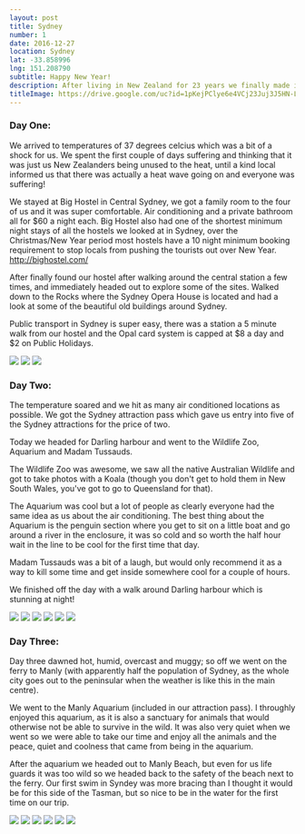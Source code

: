 ```yaml
---
layout: post
title: Sydney
number: 1
date: 2016-12-27
location: Sydney
lat: -33.858996
lng: 151.208790
subtitle: Happy New Year!
description: After living in New Zealand for 23 years we finally made it to Australia
titleImage: https://drive.google.com/uc?id=1pKejPClye6e4VCj23Juj3J5HN-L17w4z
---
```


<h3>Day One:</h3>

We arrived to temperatures of 37 degrees celcius which was a bit of a shock for us. We spent the first couple of days suffering and thinking that it was just us New Zealanders being unused to the heat, until a kind local informed us that there was actually a heat wave going on and everyone was suffering!

We stayed at Big Hostel in Central Sydney, we got a family room to the four of us and it was super comfortable. Air conditioning and a private bathroom all for $60 a night each. Big Hostel also had one of the shortest minimum night stays of all the hostels we looked at in Sydney, over the Christmas/New Year period most hostels have a 10 night minimum booking requirement to stop locals from pushing the tourists out over New Year.
http://bighostel.com/

After finally found our hostel after walking around the central station a few times, and immediately headed out to explore some of the sites. Walked down to the Rocks where the Sydney Opera House is located and had a look at some of the beautiful old buildings around Sydney. 

Public transport in Sydney is super easy, there was a station a 5 minute walk from our hostel and the Opal card system is capped at $8 a day and $2 on Public Holidays.

<img src="https://drive.google.com/uc?id=1zoraV1tw-NCpeY_HnJl96ThSfanmJukI" class="image1">
<img src="https://drive.google.com/uc?id=18tqALCFH_8yNwAx9-wHvmJ5dw_eIWjhg" class="image1">
<img src="https://drive.google.com/uc?id=1CBBO441r4wXTZKQqN1GgsY_TNEuym6oC" class="image1">
<p style="clear: both;">

<h3>Day Two:</h3>

The temperature soared and we hit as many air conditioned locations as possible. We got the Sydney attraction pass which gave us entry into five of the Sydney attractions for the price of two. 

Today we headed for Darling harbour and went to the Wildlife Zoo, Aquarium and Madam Tussauds. 

The Wildlife Zoo was awesome, we saw all the native Australian Wildlife and got to take photos with a Koala (though you don't get to hold them in New South Wales, you've got to go to Queensland for that). 

The Aquarium was cool but a lot of people as clearly everyone had the same idea as us about the air conditioning. The best thing about the Aquarium is the penguin section where you get to sit on a little boat and go around a river in the enclosure, it was so cold and so worth the half hour wait in the line to be cool for the first time that day. 

Madam Tussauds was a bit of a laugh, but would only recommend it as a way to kill some time and get inside somewhere cool for a couple of hours. 

We finished off the day with a walk around Darling harbour which is stunning at night!

<img src="https://drive.google.com/uc?id=1mg10mlULzqN3YK5IWLfrlINFgaHAZjkD" class="image1">
<img src="https://drive.google.com/uc?id=1ETlCFKX5ozOjru3VKe1bEkCJycUnriFY" class="image1">
<img src="https://drive.google.com/uc?id=1Bgddv9WTM0zD1K9saKMtZo2IUNLZoxQt" class="image1">
<img src="https://drive.google.com/uc?id=19qG6K5DBx_wV3JgCxZvIrp9ggC14lAdJ" class="image1">
<img src="https://drive.google.com/uc?id=1Jwu5QQfnEFg7kvDXX9zspnifnC3lvEtX" class="image1">
<img src="https://drive.google.com/uc?id=1yDRxZi94SUHh7_i1zyVu3BDb2I-YGYCD" class="image1">
<p style="clear: both;">

<h3>Day Three:</h3>

Day three dawned hot, humid, overcast and muggy; so off we went on the ferry to Manly (with apparently half the population of Sydney, as the whole city goes out to the peninsular when the weather is like this in the main centre). 

We went to the Manly Aquarium (included in our attraction pass). I throughly enjoyed this aquarium, as it is also a sanctuary for animals that would otherwise not be able to survive in the wild. It was also very quiet when we went so we were able to take our time and enjoy all the animals and the peace, quiet and coolness that came from being in the aquarium.

After the aquarium we headed out to Manly Beach, but even for us life guards it was too wild so we headed back to the safety of the beach next to the ferry. Our first swim in Syndey was more bracing than I thought it would be for this side of the Tasman, but so nice to be in the water for the first time on our trip. 

<img src="https://drive.google.com/uc?id=1kQBze_hLPwMRR1wLoouiF9ckiwQuR24d" class="image1">
<img src="https://drive.google.com/uc?id=12XD0E_6-M1Fnr7txu5pQuRRRWzk2Kc5C" class="image1">
<img src="https://drive.google.com/uc?id=1Qf4c18NdLQ523t32GuFGcAspkRx4B5Sg" class="image1">
<img src="https://drive.google.com/uc?id=1DfcgUqvjVbNjcM9OStTN2J11aPuy4Owy" class="image1">
<img src="https://drive.google.com/uc?id=1mPypEa2TRn6PbO_yawKAI_GHvs4tAY-d" class="image1">
<img src="https://drive.google.com/uc?id=1i3cbZWXmU88TMCTIpV1c8CZ_tsajk8hy" class="image1">
<p style="clear: both;">



